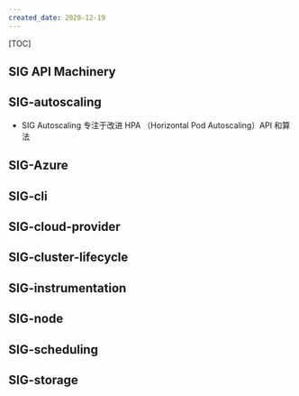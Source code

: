 ```yaml
---
created_date: 2020-12-19
---
```


[TOC]

## SIG API Machinery

## SIG-autoscaling

- SIG Autoscaling 专注于改进 HPA （Horizontal Pod Autoscaling）API 和算法

## SIG-Azure

## SIG-cli

## SIG-cloud-provider

## SIG-cluster-lifecycle

## SIG-instrumentation

## SIG-node

## SIG-scheduling

## SIG-storage
